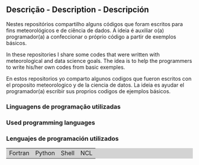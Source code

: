 ## Descrição - Description - Descripción
Nestes repositórios compartilho alguns códigos que foram escritos para fins meteorológicos e de ciência de dados. A ideia é auxiliar o(a) programador(a) a confeccionar o próprio código a partir de exemplos básicos. 

In these repositories I share some codes that were written with meteorological and data science goals. The idea is to help the programmers to write his/her own codes from basic exemples.

En estos repositorios yo comparto algunos codigos que fueron escritos con el proposito meteorologico y de la ciencia de datos. La ideia es ayudar el programador(a) escribir sus proprios codigos de ejemplos básicos.

### Linguagens de programação utilizadas
### Used programming languages
### Lenguajes de programación utilizados

<table bgcolor="LIGHTGREY">
 <tr>
  <td>Fortran</td>
  <td>Python</td>
  <td>Shell</td>
  <td>NCL</td>
 </tr> 
</table>
